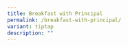 ```yaml
---
title: Breakfast with Principal
permalink: /breakfast-with-principal/
variant: tiptap
description: ""
---
```

